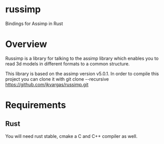 # russimp

Bindings for Assimp in Rust

# Overview

Russimp is a library for talking to the assimp library which enables you to read 3d models in different formats to a common structure.

This library is based on the assimp version v5.0.1.
In order to compile this project you can clone it with git clone --recursive https://github.com/jkvargas/russimp.git

# Requirements

## Rust

You will need rust stable, cmake a C and C++ compiler as well.